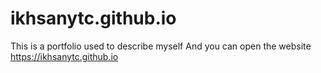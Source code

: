 # ikhsanytc.github.io
This is a portfolio used to describe myself
And you can open the website https://ikhsanytc.github.io

